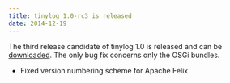 ```yaml
---
title: tinylog 1.0-rc3 is released
date: 2014-12-19
---
```


The third release candidate of tinylog 1.0 is released and can be [downloaded](download). The only bug fix concerns only the OSGi bundles.

* Fixed version numbering scheme for Apache Felix
